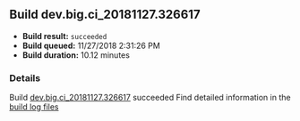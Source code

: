 ## Build dev.big.ci_20181127.326617
- **Build result:** `succeeded`
- **Build queued:** 11/27/2018 2:31:26 PM
- **Build duration:** 10.12 minutes
### Details
Build [dev.big.ci_20181127.326617](https://winappstudio.visualstudio.com/web/build.aspx?pcguid=a4ef43be-68ce-4195-a619-079b4d9834c2&builduri=vstfs%3a%2f%2f%2fBuild%2fBuild%2f26617) succeeded
Find detailed information in the [build log files](https://uwpctdiags.blob.core.windows.net/buildlogs/dev.big.ci_20181127.326617_logs.zip)
